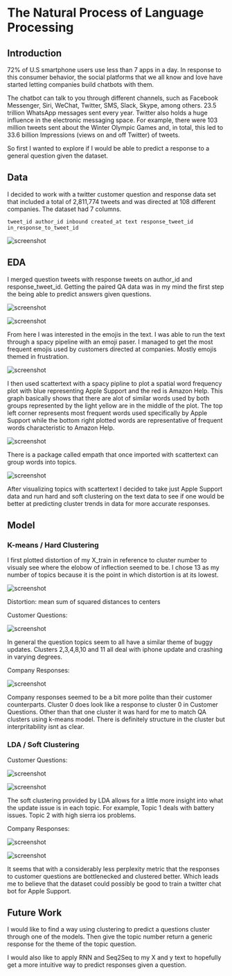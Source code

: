 # The Natural Process of Language Processing 



## Introduction
72% of U.S smartphone users use less than 7 apps in a day. In response to this consumer behavior, the social platforms that we all know and love have started letting companies build chatbots with them.

 The chatbot can talk to you through different channels, such as Facebook Messenger, Siri, WeChat, Twitter, SMS, Slack, Skype, among others. 23.5 trillion WhatsApp messages sent every year. Twitter also holds a huge influence in the electronic messaging space. For example, there were 103 million tweets sent about the Winter Olympic Games and, in total, this led to 33.6 billion Impressions (views on and off Twitter) of tweets.

So first I wanted to explore if I would be able to predict a response to a general question given the dataset.
## Data 
I decided to work with a twitter customer question and response data set that included a total of 2,811,774 tweets and was directed at 108 different companies. The dataset had 7 columns. 

<code>tweet_id  author_id	inbound  created_at text response_tweet_id in_response_to_tweet_id</code>

![screenshot](https://github.com/reallyjosh4real/Twitter_Bot/blob/master/images/Screen_Shot_2020-02-06_at_10.47.21_PM.PNG)


## EDA
I merged question tweets with response tweets on author_id and response_tweet_id. Getting the paired QA data was in my mind the first step the being able to predict answers given questions. 

![screenshot](https://github.com/reallyjosh4real/Twitter_Bot/blob/master/images/Screen_Shot_2020-02-06_at_2.32.16_PM.PNG)

![screenshot](https://github.com/reallyjosh4real/Twitter_Bot/blob/master/images/tweet_counts_per_company.PNG)


From here I was interested in the emojis in the text. I was able to run the text through a spacy pipeline with an emoji paser. I managed to get the most frequent emojis used by customers directed at companies. Mostly emojis themed in frustration.

![screenshot](https://github.com/reallyjosh4real/Twitter_Bot/blob/master/images/Screen_Shot_2020-02-06_at_2.31.21_PM.PNG)


I then used scattertext with a spacy pipline to plot a spatial word frequency plot with blue representing Apple Support and the red is Amazon Help. This graph basically shows that there are alot of similar words used by both groups represented by the light yellow are in the middle of the plot.  The top left corner represents most frequent words used specifically by Apple Support while the bottom right plotted words are representative of frequent words characteristic to Amazon Help.

![screenshot](https://github.com/reallyjosh4real/Twitter_Bot/blob/master/images/Screen_Shot_2020-02-06_at_2.34.28_PM.PNG)



There is a package called empath that once imported with scattertext can group words into topics.

![screenshot](https://github.com/reallyjosh4real/Twitter_Bot/blob/master/images/Screen_Shot_2020-02-06_at_2.36.07_PM.PNG)



After visualizing topics with scattertext I decided to take just Apple Support data and run hard and soft clustering on the text data to see if one would be better at predicting cluster trends in data for more accurate responses.

## Model

### K-means / Hard Clustering
I first plotted distortion of my X_train in reference to cluster number to visualy see where the elobow of inflection seemed to be. I chose 13 as my number of topics because it is the point in which distortion is at its lowest. 

![screenshot](https://github.com/reallyjosh4real/Twitter_Bot/blob/master/images/kmeans_elbow_graph.PNG)


Distortion: mean sum of squared distances to centers

Customer Questions:

![screenshot](https://github.com/reallyjosh4real/Twitter_Bot/blob/master/images/Screen_Shot_2020-02-07_at_3.59.25_AM.PNG)


In general the question topics seem to all have a similar theme of buggy updates. Clusters 2,3,4,8,10 and 11 all deal with iphone update and crashing in varying degrees.

Company Responses:

![screenshot](https://github.com/reallyjosh4real/Twitter_Bot/blob/master/images/Screen_Shot_2020-02-07_at_4.03.00_AM.PNG)


Company responses seemed to be a bit more polite than their customer counterparts. Cluster 0 does look like a response to cluster 0 in Customer Questions. Other than that one cluster it was hard for me to match QA clusters using k-means model. There is definitely structure in the cluster but interpritability isnt as clear. 

### LDA / Soft Clustering 
Customer Questions:

![screenshot](https://github.com/reallyjosh4real/Twitter_Bot/blob/master/images/Screen_Shot_2020-02-07_at_2.39.42_AM.PNG)

![screenshot](https://github.com/reallyjosh4real/Twitter_Bot/blob/master/images/Screen_Shot_2020-02-07_at_2.40.08_AM.PNG)



The soft clustering provided by LDA allows for a little more insight into what the update issue is in each topic. For example, Topic 1 deals with battery issues. Topic 2 with high sierra ios problems. 

Company Responses:

![screenshot](https://github.com/reallyjosh4real/Twitter_Bot/blob/master/images/Screen_Shot_2020-02-07_at_2.44.15_AM.PNG)

![screenshot](https://github.com/reallyjosh4real/Twitter_Bot/blob/master/images/Screen_Shot_2020-02-07_at_2.44.32_AM.PNG)


It seems that with a considerably less perplexity metric that the responses to customer questions are bottlenecked and clustered better. Which leads me to believe that the dataset could possibly be good to train a twitter chat bot for Apple Support. 

## Future Work 
I would like to find a way using clustering to predict a questions cluster through one of the models. Then give the topic number return a generic response for the theme of the topic question.

I would also like to apply RNN and Seq2Seq to my X and y text to hopefully get a more intuitive way to predict responses given a question. 


